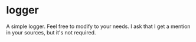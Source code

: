 # logger
A simple logger. Feel free to modify to your needs. I ask that I get a mention in your sources, but it's not required.
